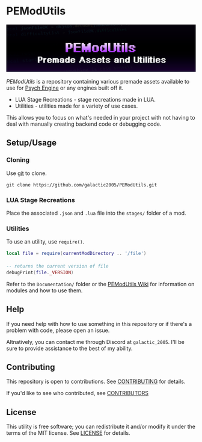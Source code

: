 # PEModUtils

![Banner](banner.png)

*PEModUtils* is a repository containing various premade assets available to use for [Psych Engine](https://github.com/ShadowMario/FNF-PsychEngine) or any engines built off it.

* LUA Stage Recreations - stage recreations made in LUA.
* Utilities - utilities made for a variety of use cases.

This allows you to focus on what's needed in your project with not having to deal with manually creating backend code or debugging code.

## Setup/Usage

### Cloning

Use [git](https://git-scm.com/) to clone.

```git
git clone https://github.com/galactic2005/PEModUtils.git
```

### LUA Stage Recreations

Place the associated `.json` and `.lua` file into the `stages/` folder of a mod.

### Utilities

To use an utility, use `require()`.

```lua
local file = require(currentModDirectory .. '/file')

-- returns the current version of file
debugPrint(file._VERSION)
```

Refer to the `Documentation/` folder or the [PEModUtils Wiki](https://github.com/galactic2005/PEModUtils/wiki) for information on modules and how to use them.

## Help

If you need help with how to use something in this repository or if there's a problem with code, please open an issue.

Altnatively, you can contact me through Discord at `galactic_2005`. I'll be sure to provide assistance to the best of my ability.

## Contributing

This repository is open to contributions. See [CONTRIBUTING](CONTRIBUTING.md) for details.

If you'd like to see who contributed, see [CONTRIBUTORS](CONTRIBUTORS.md)

## License

This utility is free software; you can redistribute it and/or modify it under the terms of the MIT license. See [LICENSE](LICENSE) for details.
